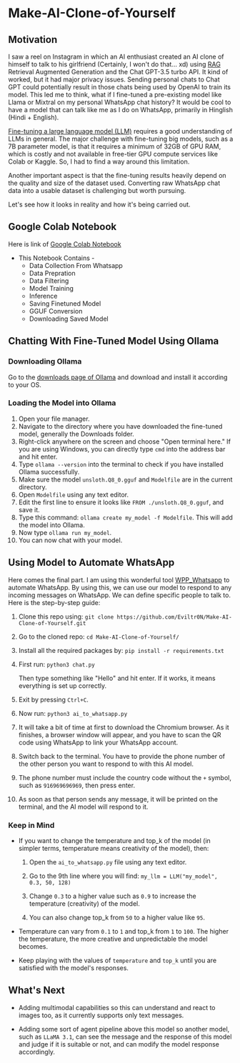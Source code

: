 # Make-AI-Clone-of-Yourself

## Motivation

I saw a reel on Instagram in which an AI enthusiast created an AI clone of himself to talk to his girlfriend (Certainly, I won't do that... xd) using [RAG](https://youtu.be/YVWxbHJakgg?feature=shared) Retrieval Augmented Generation and the Chat GPT-3.5 turbo API. It kind of worked, but it had major privacy issues. Sending personal chats to Chat GPT could potentially result in those chats being used by OpenAI to train its model. This led me to think, what if I fine-tuned a pre-existing model like Llama or Mixtral on my personal WhatsApp chat history? It would be cool to have a model that can talk like me as I do on WhatsApp, primarily in Hinglish (Hindi + English).

[Fine-tuning a large language model (LLM)](https://youtu.be/YVWxbHJakgg?feature=shared) requires a good understanding of LLMs in general. The major challenge with fine-tuning big models, such as a 7B parameter model, is that it requires a minimum of 32GB of GPU RAM, which is costly and not available in free-tier GPU compute services like Colab or Kaggle. So, I had to find a way around this limitation.

Another important aspect is that the fine-tuning results heavily depend on the quality and size of the dataset used. Converting raw WhatsApp chat data into a usable dataset is challenging but worth pursuing.

Let's see how it looks in reality and how it's being carried out.

## Google Colab Notebook

Here is link of [Google Colab Notebook](https://colab.research.google.com/drive/1OGkiAZsYfShY0o8ZphCUuXkmb2Om422X?usp=sharing)

* This Notebook Contains - 
    * Data Collection From Whatsapp
    * Data Prepration
    * Data Filtering
    * Model Training
    * Inference
    * Saving Finetuned Model
    * GGUF Conversion
    * Downloading Saved Model


## Chatting With Fine-Tuned Model Using Ollama

### Downloading Ollama
Go to the [downloads page of Ollama](https://ollama.com/download) and download and install it according to your OS.

### Loading the Model into Ollama
1. Open your file manager.
2. Navigate to the directory where you have downloaded the fine-tuned model, generally the Downloads folder.
3. Right-click anywhere on the screen and choose "Open terminal here." If you are using Windows, you can directly type `cmd` into the address bar and hit enter.
4. Type `ollama --version` into the terminal to check if you have installed Ollama successfully.
5. Make sure the model `unsloth.Q8_0.gguf` and `Modelfile` are in the current directory.
6. Open `Modelfile` using any text editor.
7. Edit the first line to ensure it looks like `FROM ./unsloth.Q8_0.gguf`, and save it.
8. Type this command: `ollama create my_model -f Modelfile`. This will add the model into Ollama.
9. Now type `ollama run my_model`.
10. You can now chat with your model.

## Using Model to Automate WhatsApp
Here comes the final part. I am using this wonderful tool [WPP_Whatsapp](https://github.com/3mora2/WPP_Whatsapp) to automate WhatsApp. By using this, we can use our model to respond to any incoming messages on WhatsApp. We can define specific people to talk to. Here is the step-by-step guide:

1. Clone this repo using:
    `git clone https://github.com/Eviltr0N/Make-AI-Clone-of-Yourself.git`

2. Go to the cloned repo:
    `cd Make-AI-Clone-of-Yourself/`

3. Install all the required packages by:
    `pip install -r requirements.txt`

4. First run:
    `python3 chat.py`

   Then type something like "Hello" and hit enter. If it works, it means everything is set up correctly.

5. Exit by pressing `Ctrl+C`.
6. Now run:
    `python3 ai_to_whatsapp.py`

7. It will take a bit of time at first to download the Chromium browser. As it finishes, a browser window will appear, and you have to scan the QR code using WhatsApp to link your WhatsApp account.
8. Switch back to the terminal. You have to provide the phone number of the other person you want to respond to with this AI model.
9. The phone number must include the country code without the `+` symbol, such as `916969696969`, then press enter.
10. As soon as that person sends any message, it will be printed on the terminal, and the AI model will respond to it.

### Keep in Mind
* If you want to change the temperature and top_k of the model (in simpler terms, temperature means creativity of the model), then:
    1. Open the `ai_to_whatsapp.py` file using any text editor.
    2. Go to the 9th line where you will find:
       `my_llm = LLM("my_model", 0.3, 50, 128)`

    3. Change `0.3` to a higher value such as `0.9` to increase the temperature (creativity) of the model.
    4. You can also change top_k from `50` to a higher value like `95`.

* Temperature can vary from `0.1` to `1` and top_k from `1` to `100`. The higher the temperature, the more creative and unpredictable the model becomes.
* Keep playing with the values of `temperature` and `top_k` until you are satisfied with the model's responses.


## What's Next
* Adding multimodal capabilities so this can understand and react to images too, as it currently supports only text messages.

* Adding some sort of agent pipeline above this model so another model, such as `LLaMA 3.1`, can see the message and the response of this model and judge if it is suitable or not, and can modify the model response accordingly.